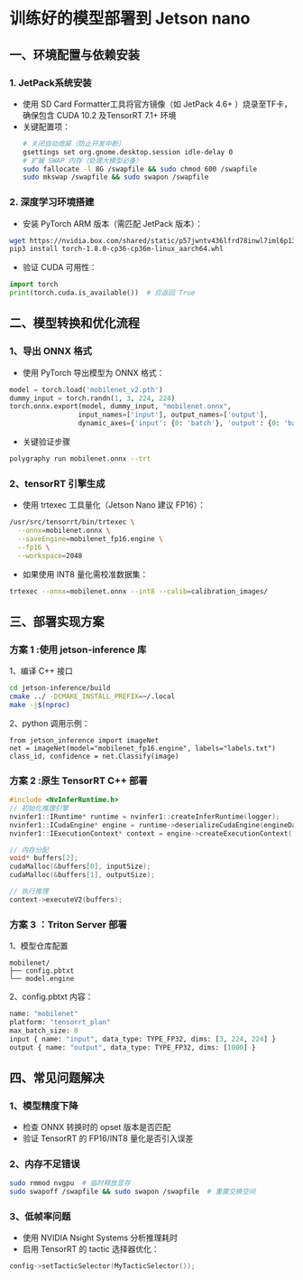 # 训练好的模型部署到 Jetson nano
## 一、环境配置与依赖安装
### 1. JetPack系统安装
- 使用 SD Card Formatter工具将官方镜像（如 JetPack 4.6+ ）烧录至TF卡，确保包含 CUDA 10.2 及TensorRT 7.1+ 环境
- 关键配置项：
  ```bash
  # 关闭自动熄屏（防止开发中断）
  gsettings set org.gnome.desktop.session idle-delay 0
  # 扩展 SWAP 内存（处理大模型必备）
  sudo fallocate -l 8G /swapfile && sudo chmod 600 /swapfile
  sudo mkswap /swapfile && sudo swapon /swapfile
  ```
### 2. 深度学习环境搭建
* 安装 PyTorch ARM 版本（需匹配 JetPack 版本）：
```bash
wget https://nvidia.box.com/shared/static/p57jwntv436lfrd78inwl7iml6p13fzh.whl
pip3 install torch-1.8.0-cp36-cp36m-linux_aarch64.whl
```
* 验证 CUDA 可用性：
```python
import torch
print(torch.cuda.is_available())  # 应返回 True
```
## 二、模型转换和优化流程
### 1、导出 ONNX 格式
* 使用 PyTorch 导出模型为 ONNX 格式：
```python
model = torch.load('mobilenet_v2.pth')
dummy_input = torch.randn(1, 3, 224, 224)
torch.onnx.export(model, dummy_input, "mobilenet.onnx",
                 input_names=['input'], output_names=['output'],
                 dynamic_axes={'input': {0: 'batch'}, 'output': {0: 'batch'}})
```
* 关键验证步骤
```bash
polygraphy run mobilenet.onnx --trt
```
### 2、tensorRT 引擎生成
* 使用 trtexec 工具量化（Jetson Nano 建议 FP16）：
```bash
/usr/src/tensorrt/bin/trtexec \
  --onnx=mobilenet.onnx \
  --saveEngine=mobilenet_fp16.engine \
  --fp16 \
  --workspace=2048
```
* 如果使用 INT8 量化需校准数据集：
```bash
trtexec --onnx=mobilenet.onnx --int8 --calib=calibration_images/
```

## 三、部署实现方案
### 方案 1 :使用 jetson-inference 库
1、编译 C++ 接口
```bash
cd jetson-inference/build
cmake ../ -DCMAKE_INSTALL_PREFIX=~/.local
make -j$(nproc)
```
2、python 调用示例：
```pyhton
from jetson_inference import imageNet
net = imageNet(model="mobilenet_fp16.engine", labels="labels.txt")
class_id, confidence = net.Classify(image)
```
### 方案 2 :原生 TensorRT C++ 部署
```c++
#include <NvInferRuntime.h>
// 初始化推理引擎
nvinfer1::IRuntime* runtime = nvinfer1::createInferRuntime(logger);
nvinfer1::ICudaEngine* engine = runtime->deserializeCudaEngine(engineData, engineSize);
nvinfer1::IExecutionContext* context = engine->createExecutionContext();

// 内存分配
void* buffers[2];
cudaMalloc(&buffers[0], inputSize);
cudaMalloc(&buffers[1], outputSize);

// 执行推理
context->executeV2(buffers);
```
### 方案 3 ：Triton Server 部署
1、模型仓库配置
```
mobilenet/
├── config.pbtxt
└── model.engine
```
2、config.pbtxt 内容：
```protobuf
name: "mobilenet"
platform: "tensorrt_plan"
max_batch_size: 8
input { name: "input", data_type: TYPE_FP32, dims: [3, 224, 224] }
output { name: "output", data_type: TYPE_FP32, dims: [1000] }
```

## 四、常见问题解决
### 1、​模型精度下降

* 检查 ONNX 转换时的 opset 版本是否匹配
* 验证 TensorRT 的 FP16/INT8 量化是否引入误差
### 2、​内存不足错误

```bash
sudo rmmod nvgpu  # 临时释放显存
sudo swapoff /swapfile && sudo swapon /swapfile  # 重置交换空间
```
### 3、​低帧率问题

* 使用 NVIDIA Nsight Systems 分析推理耗时
* 启用 TensorRT 的 tactic 选择器优化：
```c
config->setTacticSelector(MyTacticSelector());
```